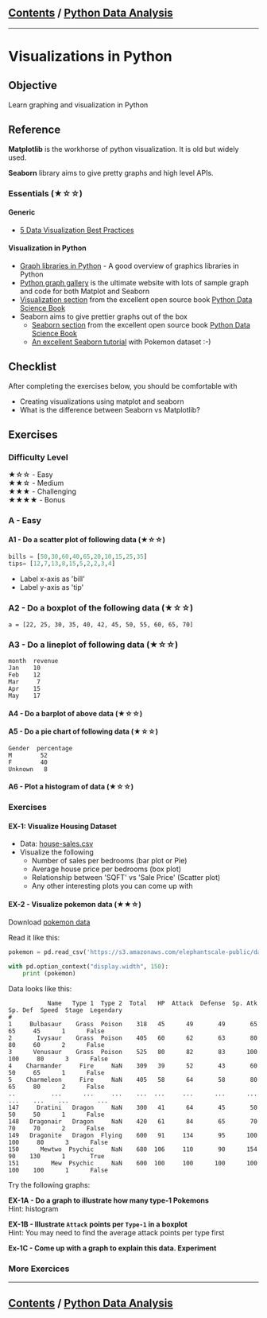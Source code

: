 <link rel='stylesheet' href='../assets/css/main.css'/>

## [Contents](../contents.md) / [Python Data Analysis](0-README.md)

---

# Visualizations in Python

## Objective

Learn graphing and visualization in Python

## Reference

**Matplotlib** is the workhorse of python visualization.  It is old but widely used.

**Seaborn** library aims to give pretty graphs and high level APIs. 

### Essentials (★☆☆)

#### Generic

* [5 Data Visualization Best Practices](https://www.gooddata.com/blog/5-data-visualization-best-practices-0)

#### Visualization in Python
* [Graph libraries in Python](https://towardsdatascience.com/introduction-to-data-visualization-in-python-89a54c97fbed) - A good overview of graphics libraries in Python
* [Python graph gallery](https://python-graph-gallery.com/) is the ultimate website with lots of sample graph and code for both Matplot and Seaborn
* [Visualization section](https://jakevdp.github.io/PythonDataScienceHandbook/04.00-introduction-to-matplotlib.html) from the excellent open source book [Python Data Science Book](https://jakevdp.github.io/PythonDataScienceHandbook/index.html)
* Seaborn aims to give prettier graphs out of the box
  * [Seaborn section](https://jakevdp.github.io/PythonDataScienceHandbook/04.14-visualization-with-seaborn.html) from the excellent open source book [Python Data Science Book](https://jakevdp.github.io/PythonDataScienceHandbook/index.html)
  * [An excellent Seaborn tutorial](https://elitedatascience.com/python-seaborn-tutorial) with Pokemon dataset :-) 

## Checklist

After completing the exercises below, you should be comfortable with

* Creating visualizations using matplot and seaborn
* What is the difference between Seaborn vs Matplotlib?

## Exercises

### Difficulty Level

★☆☆  - Easy  
★★☆  - Medium  
★★★  - Challenging  
★★★★ - Bonus

### A - Easy

#### A1 - Do a scatter plot of following data (★☆☆)

```python
bills = [50,30,60,40,65,20,10,15,25,35]
tips= [12,7,13,8,15,5,2,2,3,4]
```

* Label x-axis as 'bill'
* Label y-axis as 'tip'

### A2 - Do a boxplot of the following data (★☆☆)

`a = [22, 25, 30, 35, 40, 42, 45, 50, 55, 60, 65, 70]`

### A3 - Do a lineplot of following data (★☆☆)

```text
month  revenue
Jan    10
Feb    12
Mar     7
Apr    15
May    17
```

#### A4 - Do a barplot of above data (★☆☆)

#### A5 - Do a pie chart of following data (★☆☆)

```text
Gender  percentage
M        52
F        40
Unknown   8
```

####  A6 - Plot a histogram of data (★☆☆)


### Exercises 

#### EX-1: Visualize Housing Dataset

- Data: [house-sales.csv](https://elephantscale-public.s3.amazonaws.com/data/house-prices/house-sales-simplified.csv)
- Visualize the following
  - Number of sales per bedrooms (bar plot or Pie)
  - Average house price per bedrooms (box plot)
  - Relationship between 'SQFT' vs 'Sale Price' (Scatter plot)
  - Any other interesting plots you can come up with

#### EX-2 - Visualize pokemon data (★★☆)

Download [pokemon data](https://s3.amazonaws.com/elephantscale-public/data/pokemon/pokemon-small.csv)

Read it like this:

```python
pokemon = pd.read_csv('https://s3.amazonaws.com/elephantscale-public/data/pokemon/pokemon-small.csv', index_col=0)

with pd.option_context("display.width", 150):
    print (pokemon)
```

Data looks like this:

```text
           Name   Type 1  Type 2  Total   HP  Attack  Defense  Sp. Atk  Sp. Def  Speed  Stage  Legendary
#                                                                                                       
1     Bulbasaur    Grass  Poison    318   45      49       49       65       65     45      1      False
2       Ivysaur    Grass  Poison    405   60      62       63       80       80     60      2      False
3      Venusaur    Grass  Poison    525   80      82       83      100      100     80      3      False
4    Charmander     Fire     NaN    309   39      52       43       60       50     65      1      False
5    Charmeleon     Fire     NaN    405   58      64       58       80       65     80      2      False
..          ...      ...     ...    ...  ...     ...      ...      ...      ...    ...    ...        ...
147     Dratini   Dragon     NaN    300   41      64       45       50       50     50      1      False
148   Dragonair   Dragon     NaN    420   61      84       65       70       70     70      2      False
149   Dragonite   Dragon  Flying    600   91     134       95      100      100     80      3      False
150      Mewtwo  Psychic     NaN    680  106     110       90      154       90    130      1       True
151         Mew  Psychic     NaN    600  100     100      100      100      100    100      1      False
```

Try the following graphs:

**EX-1A - Do a graph to illustrate how many type-1 Pokemons**  
Hint: histogram

**EX-1B - Illustrate `Attack` points per `Type-1` in a boxplot**  
Hint: You may need to find the average attack points per type first

**Ex-1C - Come up with a graph to explain this data.  Experiment**



### More Exercices


---

## [Contents](../contents.md) / [Python Data Analysis](0-README.md)
